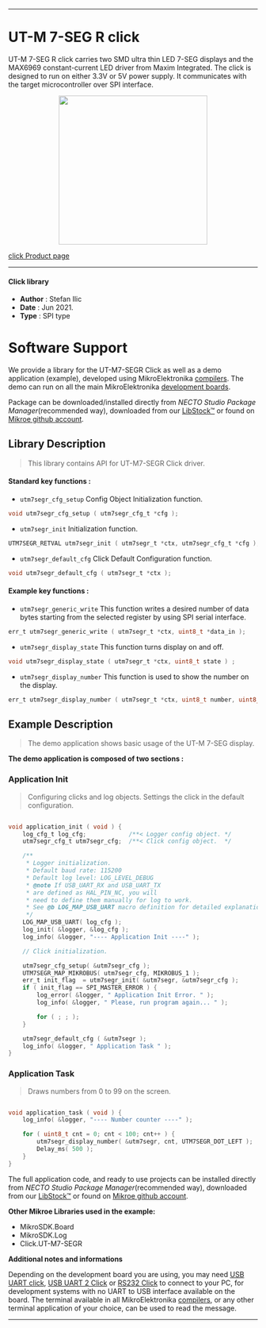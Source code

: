 
---
# UT-M 7-SEG R click

UT-M 7-SEG R click carries two SMD ultra thin LED 7-SEG displays and the MAX6969 constant-current LED driver from Maxim Integrated. The click is designed to run on either 3.3V or 5V power supply. It communicates with the target microcontroller over SPI interface.

<p align="center">
  <img src="https://download.mikroe.com/images/click_for_ide/utm7segr_click.png" height=300px>
</p>

[click Product page](https://www.mikroe.com/ut-m-7-seg-r-click)

---


#### Click library

- **Author**        : Stefan Ilic
- **Date**          : Jun 2021.
- **Type**          : SPI type


# Software Support

We provide a library for the UT-M7-SEGR Click
as well as a demo application (example), developed using MikroElektronika
[compilers](https://www.mikroe.com/necto-studio).
The demo can run on all the main MikroElektronika [development boards](https://www.mikroe.com/development-boards).

Package can be downloaded/installed directly from *NECTO Studio Package Manager*(recommended way), downloaded from our [LibStock&trade;](https://libstock.mikroe.com) or found on [Mikroe github account](https://github.com/MikroElektronika/mikrosdk_click_v2/tree/master/clicks).

## Library Description

> This library contains API for UT-M7-SEGR Click driver.

#### Standard key functions :

- `utm7segr_cfg_setup` Config Object Initialization function.
```c
void utm7segr_cfg_setup ( utm7segr_cfg_t *cfg );
```

- `utm7segr_init` Initialization function.
```c
UTM7SEGR_RETVAL utm7segr_init ( utm7segr_t *ctx, utm7segr_cfg_t *cfg );
```

- `utm7segr_default_cfg` Click Default Configuration function.
```c
void utm7segr_default_cfg ( utm7segr_t *ctx );
```

#### Example key functions :

- `utm7segr_generic_write` This function writes a desired number of data bytes starting from the selected register by using SPI serial interface.
```c
err_t utm7segr_generic_write ( utm7segr_t *ctx, uint8_t *data_in );
```

- `utm7segr_display_state` This function turns display on and off.
```c
void utm7segr_display_state ( utm7segr_t *ctx, uint8_t state ) ;
```

- `utm7segr_display_number` This function is used to show the number on the display.
```c
err_t utm7segr_display_number ( utm7segr_t *ctx, uint8_t number, uint8_t dot_pos );
```

## Example Description

> The demo application shows basic usage of the UT-M 7-SEG display.

**The demo application is composed of two sections :**

### Application Init

> Configuring clicks and log objects. Settings the click in the default configuration.

```c

void application_init ( void ) {
    log_cfg_t log_cfg;            /**< Logger config object. */
    utm7segr_cfg_t utm7segr_cfg;  /**< Click config object.  */

    /** 
     * Logger initialization.
     * Default baud rate: 115200
     * Default log level: LOG_LEVEL_DEBUG
     * @note If USB_UART_RX and USB_UART_TX 
     * are defined as HAL_PIN_NC, you will 
     * need to define them manually for log to work. 
     * See @b LOG_MAP_USB_UART macro definition for detailed explanation.
     */
    LOG_MAP_USB_UART( log_cfg );
    log_init( &logger, &log_cfg );
    log_info( &logger, "---- Application Init ----" );

    // Click initialization.

    utm7segr_cfg_setup( &utm7segr_cfg );
    UTM7SEGR_MAP_MIKROBUS( utm7segr_cfg, MIKROBUS_1 );
    err_t init_flag  = utm7segr_init( &utm7segr, &utm7segr_cfg );
    if ( init_flag == SPI_MASTER_ERROR ) {
        log_error( &logger, " Application Init Error. " );
        log_info( &logger, " Please, run program again... " );

        for ( ; ; );
    }

    utm7segr_default_cfg ( &utm7segr );
    log_info( &logger, " Application Task " );
}

```

### Application Task

> Draws numbers from 0 to 99 on the screen.

```c

void application_task ( void ) {  
    log_info( &logger, "---- Number counter ----" );

    for ( uint8_t cnt = 0; cnt < 100; cnt++ ) {
        utm7segr_display_number( &utm7segr, cnt, UTM7SEGR_DOT_LEFT );
        Delay_ms( 500 );
    }
}

```


The full application code, and ready to use projects can be installed directly from *NECTO Studio Package Manager*(recommended way), downloaded from our [LibStock&trade;](https://libstock.mikroe.com) or found on [Mikroe github account](https://github.com/MikroElektronika/mikrosdk_click_v2/tree/master/clicks).

**Other Mikroe Libraries used in the example:**

- MikroSDK.Board
- MikroSDK.Log
- Click.UT-M7-SEGR

**Additional notes and informations**

Depending on the development board you are using, you may need
[USB UART click](http://shop.mikroe.com/usb-uart-click),
[USB UART 2 Click](http://shop.mikroe.com/usb-uart-2-click) or
[RS232 Click](http://shop.mikroe.com/rs232-click) to connect to your PC, for
development systems with no UART to USB interface available on the board. The
terminal available in all MikroElektronika
[compilers](http://shop.mikroe.com/compilers), or any other terminal application
of your choice, can be used to read the message.

---
